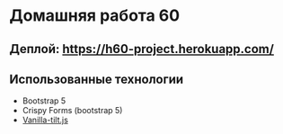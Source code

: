 # Домашняя работа 60

## Деплой: https://h60-project.herokuapp.com/

## Использованные технологии

* Bootstrap 5
* Crispy Forms (bootstrap 5)
* [Vanilla-tilt.js](https://micku7zu.github.io/vanilla-tilt.js/)
